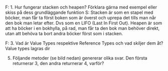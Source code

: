 F: 1. Hur fungerar stacken och heapen? Förklara gärna med exempel eller skiss på dess grundläggande funktion
S: Stacken är som en stapel med böcker, man får ta först boken som är överst och uprepa det tills man når den bok man letar efter. Dvs som en LIFO (Last In First Out).
Heapen är som att ha böcker i en bokhylla, på rad, man får ta den bok man behöver direkt, utan att behöva ta bort andra böcker först som i stacken.

F: 3. Vad är Value Types respektive Reference Types och vad skiljer dem åt?
   Value types lagras dir 
   
5. Följande metoder (se bild nedan) genererar olika svar. Den första returnerar 3, den 
andra returnerar 4, varför? 

